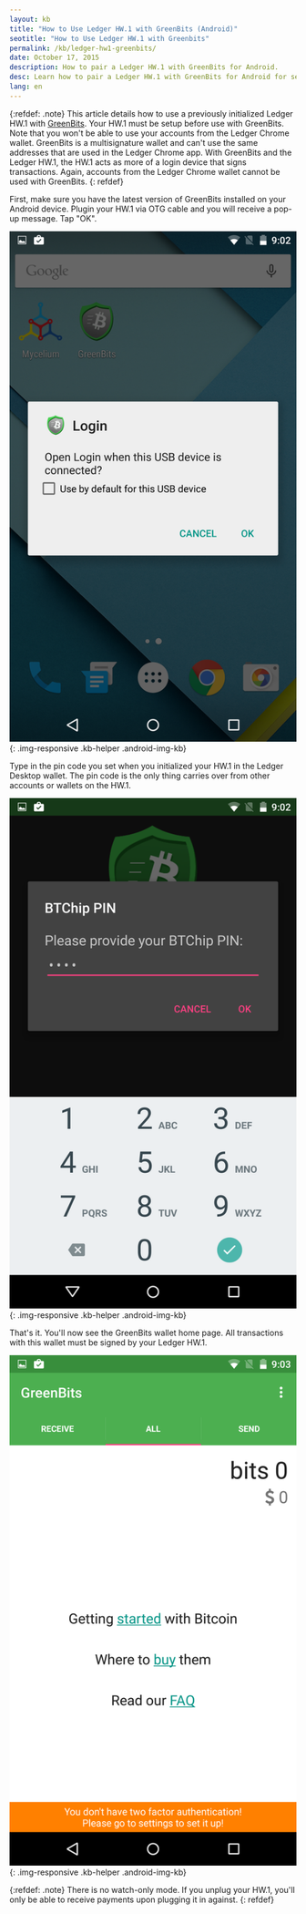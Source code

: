 ```yaml
---
layout: kb
title: "How to Use Ledger HW.1 with GreenBits (Android)"
seotitle: "How to Use Ledger HW.1 with Greenbits"
permalink: /kb/ledger-hw1-greenbits/
date: October 17, 2015
description: How to pair a Ledger HW.1 with GreenBits for Android. 
desc: Learn how to pair a Ledger HW.1 with GreenBits for Android for secure multisignature payments while on the go. 
lang: en
---
```

{:refdef: .note}
This article details how to use a previously initialized Ledger HW.1 with [GreenBits](/wallets/greenbits/). Your HW.1 must be setup before use with GreenBits. Note that you won't be able to use your accounts from the Ledger Chrome wallet. GreenBits is a multisignature wallet and can't use the same addresses that are used in the Ledger Chrome app. With GreenBits and the Ledger HW.1, the HW.1 acts as more of a login device that signs transactions. Again, accounts from the Ledger Chrome wallet cannot be used with GreenBits. 
{: refdef}

First, make sure you have the latest version of GreenBits installed on your Android device. Plugin your HW.1 via OTG cable and you will receive a pop-up message. Tap "OK".  

![plugin Ledger hw1 greenbits][1]{: .img-responsive .kb-helper .android-img-kb}

Type in the pin code you set when you initialized your HW.1 in the Ledger Desktop wallet. The pin code is the only thing carries over from other accounts or wallets on the HW.1. 

![ledger hw1 pin greenbits][2]{: .img-responsive .kb-helper .android-img-kb}

That's it. You'll now see the GreenBits wallet home page. All transactions with this wallet must be signed by your Ledger HW.1. 

![greenbits][3]{: .img-responsive .kb-helper .android-img-kb}

{:refdef: .note}
There is no watch-only mode. If you unplug your HW.1, you'll only be able to receive payments upon plugging it in against. 
{: refdef}

[1]: /img/kb/plugin.png
[2]: /img/kb/ledgerpin.png
[3]: /img/kb/greenbits.png